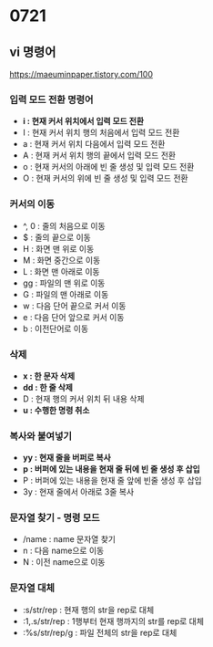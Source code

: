 0721
====
## vi 명령어
https://maeuminpaper.tistory.com/100
### 입력 모드 전환 명령어
* **i : 현재 커서 위치에서 입력 모드 전환**
* I : 현재 커서 위치 행의 처음에서 입력 모드 전환
* a : 현재 커서 위치 다음에서 입력 모드 전환
* A : 현재 커서 위치 행의 끝에서 입력 모드 전환
* o : 현재 커서의 아래에 빈 줄 생성 및 입력 모드 전환
* O : 현재 커서의 위에 빈 줄 생성 및 입력 모드 전환
### 커서의 이동
* ^, 0 : 줄의 처음으로 이동
* $ : 줄의 끝으로 이동
* H : 화면 맨 위로 이동
* M : 화면 중간으로 이동
* L : 화면 맨 아래로 이동
* gg : 파일의 맨 위로 이동
* G : 파일의 맨 아래로 이동
* w : 다음 단어 끝으로 커서 이동
* e : 다음 단어 앞으로 커서 이동
* b : 이전단어로 이동
### 삭제
* **x : 한 문자 삭제**
* **dd : 한 줄 삭제**
* D : 현재 행의 커서 위치 뒤 내용 삭제
* **u : 수행한 명령 취소**
### 복사와 붙여넣기
* **yy : 현재 줄을 버퍼로 복사**
* **p : 버퍼에 있는 내용을 현재 줄 뒤에 빈 줄 생성 후 삽입**
* P : 버퍼에 있는 내용을 현재 줄 앞에 빈줄 생성 후 삽입
* 3y : 현재 줄에서 아래로 3줄 복사
### 문자열 찾기 - 명령 모드
* /name : name 문자열 찾기
* n : 다음 name으로 이동
* N : 이전 name으로 이동
### 문자열 대체
* :s/str/rep : 현재 행의 str을 rep로 대체
* :1,.s/str/rep : 1행부터 현재 행까지의 str를 rep로 대체
* :%s/str/rep/g : 파일 전체의 str을 rep로 대체
